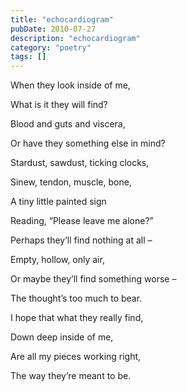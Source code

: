 ```yaml
---
title: "echocardiogram"
pubDate: 2010-07-27
description: "echocardiogram"
category: "poetry"
tags: []
---
```


When they look inside of me,

What is it they will find?

Blood and guts and viscera,

Or have they something else in mind?

Stardust, sawdust, ticking clocks,

Sinew, tendon, muscle, bone,

A tiny little painted sign

Reading, “Please leave me alone?”

Perhaps they’ll find nothing at all –

Empty, hollow, only air,

Or maybe they’ll find something worse –

The thought’s too much to bear.

I hope that what they really find,

Down deep inside of me,

Are all my pieces working right,

The way they’re meant to be.
